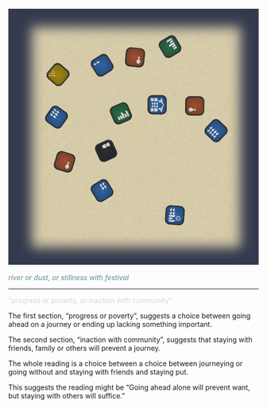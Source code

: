 
![Example Oracle|600](/content/media/world/oracle/orexample4.png)

<span style='color: #5D8C98;'> _river or dust, or stillness with festival_</span>


---


<span style='color: #d7d5dfff;'>“progress or poverty, or inaction with community”</span>

The first section, “progress or poverty”, suggests a choice between going ahead on a journey or ending up lacking something important.

The second section, “inaction with community”, suggests that staying with friends, family or others will prevent a journey.

The whole reading is a choice between a choice between journeying or going without and staying with friends and staying put.

This suggests the reading might be “Going ahead alone will prevent want, but staying with others will suffice.”


